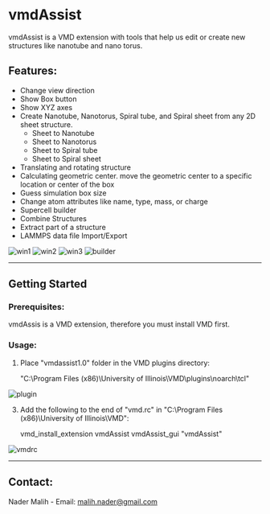 # vmdAssist
vmdAssist is a VMD extension with tools that help us edit or create new structures like nanotube and nano torus.


## Features:
- Change view direction
- Show Box button
- Show XYZ axes
- Create Nanotube, Nanotorus, Spiral tube, and Spiral sheet from any 2D sheet structure.
    + Sheet to Nanotube
    + Sheet to Nanotorus
    + Sheet to Spiral tube
    + Sheet to Spiral sheet
- Translating and rotating structure
- Calculating geometric center. move the geometric center to a specific location or center of the box
- Guess simulation box size
- Change atom attributes like name, type, mass, or charge
- Supercell builder
- Combine Structures
- Extract part of a structure
- LAMMPS data file Import/Export


![win1](https://iili.io/HZ3o9mQ.png)
![win2](https://iili.io/HZ3np7j.png)
![win3](https://iili.io/HZ3nmdb.png)
![builder](https://iili.io/HZ3odhB.png)


------------------------------------------------------------------
## Getting Started
### Prerequisites:
vmdAssis is a VMD extension, therefore you must install VMD first.

### Usage:
1) Place "vmdassist1.0" folder in the VMD plugins directory:

    "C:\Program Files (x86)\University of Illinois\VMD\plugins\noarch\tcl"

![plugin](https://iili.io/HZ3nDru.png)


3) Add the following to the end of "vmd.rc" in "C:\Program Files (x86)\University of Illinois\VMD":

    vmd_install_extension vmdAssist vmdAssist_gui "vmdAssist"

![vmdrc](https://iili.io/HZ3dye1.png)


------------------------------------------------------------------
## Contact:
Nader Malih - Email: malih.nader@gmail.com

